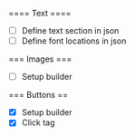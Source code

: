 ==== Text ====
- [ ] Define text section in json
- [ ] Define font locations in json

=== Images ===
- [ ] Setup builder

=== Buttons ==
- [x] Setup builder
- [x] Click tag